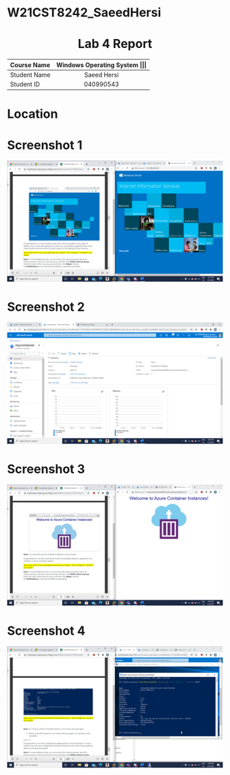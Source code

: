 # W21CST8242_SaeedHersi

<center> <h1> Lab 4 Report</h1> </center>

| **Course Name**  | **Windows Operating System \|\|\|**| 
|:-------------| :-----------------------------:|
|Student Name  | Saeed Hersi                    |
|Student ID    | 040990543                    |

# Location 
# Screenshot 1
![alt text](lab6/1a.png)

# Screenshot 2
![alt text](lab6/2a.png)

# Screenshot 3
![alt text](lab6/3a.png)

# Screenshot 4
![alt text](lab6/4a.png)
